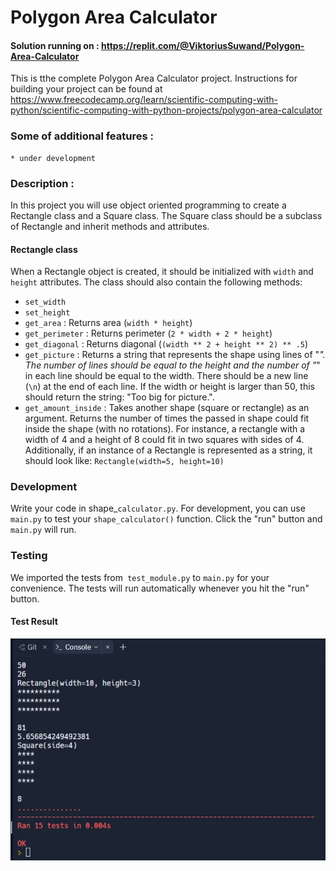 # Polygon Area Calculator
#### Solution running on : https://replit.com/@ViktoriusSuwand/Polygon-Area-Calculator

This is tthe complete Polygon Area Calculator project. Instructions for building your project can be found at
https://www.freecodecamp.org/learn/scientific-computing-with-python/scientific-computing-with-python-projects/polygon-area-calculator

### Some of additional features :
    * under development

### Description :
In this project you will use object oriented programming to create a Rectangle class and a Square class. The Square class should be a subclass of Rectangle and inherit methods and attributes.
#### Rectangle class
When a Rectangle object is created, it should be initialized with `width` and `height` attributes. The class should also contain the following methods:
- `set_width`
- `set_height`
- `get_area` : Returns area (`width * height`)
- `get_perimeter` : Returns perimeter (`2 * width + 2 * height`)
- `get_diagonal` : Returns diagonal (`(width ** 2 + height ** 2) ** .5`)
- `get_picture` : Returns a string that represents the shape using lines of "*". The number of lines should be equal to the height and the number of "*" in each line should be equal to the width. There should be a new line (`\n`) at the end of each line. If the width or height is larger than 50, this should return the string: "Too big for picture.".
- `get_amount_inside` : Takes another shape (square or rectangle) as an argument. Returns the number of times the passed in shape could fit inside the shape (with no rotations). For instance, a rectangle with a width of 4 and a height of 8 could fit in two squares with sides of 4.
Additionally, if an instance of a Rectangle is represented as a string, it should look like: `Rectangle(width=5, height=10)`

### Development
Write your code in shape_`calculator.py`. For development, you can use `main.py` to test your `shape_calculator()` function. Click the "run" button and `main.py` will run.

### Testing
We imported the tests from` test_module.py` to `main.py` for your convenience. The tests will run automatically whenever you hit the "run" button.

#### Test Result
![complete](complete.jpg)
